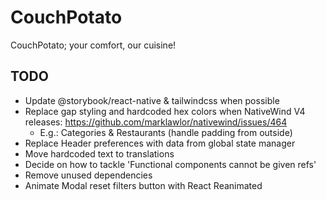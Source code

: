 # CouchPotato

CouchPotato; your comfort, our cuisine!

## TODO

- Update @storybook/react-native & tailwindcss when possible
- Replace gap styling and hardcoded hex colors when NativeWind V4 releases: https://github.com/marklawlor/nativewind/issues/464
  - E.g.: Categories & Restaurants (handle padding from outside)
- Replace Header preferences with data from global state manager
- Move hardcoded text to translations
- Decide on how to tackle 'Functional components cannot be given refs'
- Remove unused dependencies
- Animate Modal reset filters button with React Reanimated

